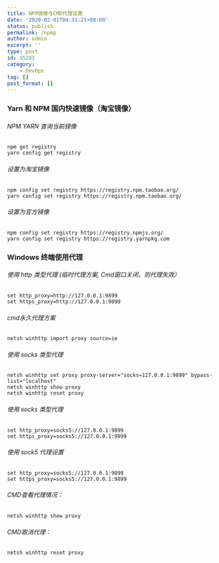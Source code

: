 ```yaml
---
title: NPM镜像与CMD代理设置
date: '2020-02-01T04:31:21+08:00'
status: publish
permalink: /npmp
author: admin
excerpt: ''
type: post
id: 35281
category:
    - DevOps
tag: []
post_format: []
---
```

### Yarn 和 NPM 国内快速镜像（淘宝镜像）


###### NPM YARN 查询当前镜像
```
npm get registry
yarn config get registry
```

###### 设置为淘宝镜像
```
npm config set registry https://registry.npm.taobao.org/
yarn config set registry https://registry.npm.taobao.org/
```

###### 设置为官方镜像
```
npm config set registry https://registry.npmjs.org/
yarn config set registry https://registry.yarnpkg.com
```


### Windows 终端使用代理

###### 使用 http 类型代理 (临时代理方案, Cmd窗口关闭，则代理失效）
```
set http_proxy=http://127.0.0.1:9899
set https_proxy=http://127.0.0.1:9899
```

###### cmd永久代理方案
```
netsh winhttp import proxy source=ie
```

######  使用 socks 类型代理
```
netsh winhttp set proxy proxy-server="socks=127.0.0.1:9899" bypass-list="localhost"
netsh winhttp show proxy
netsh winhttp reset proxy
```

######  使用 socks 类型代理
```
set http_proxy=socks5://127.0.0.1:9899
set https_proxy=socks5://127.0.0.1:9899
```

######  使用 sock5 代理设置
```
set http_proxy=socks5://127.0.0.1:9899
set https_proxy=socks5://127.0.0.1:9899
```

###### CMD查看代理情况：
```
netsh winhttp show proxy
```

###### CMD取消代理：
```
netsh winhttp reset proxy
```